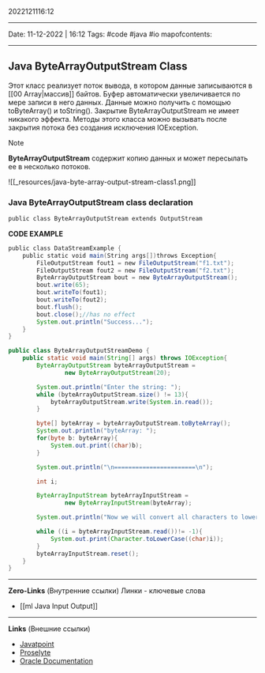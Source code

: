 2022121116:12
___
Date: 11-12-2022 | 16:12
Tags: #code #java #io 
mapofcontents:
___
## Java ByteArrayOutputStream Class
Этот класс реализует поток вывода, в котором данные записываются в [[00 Array|массив]] байтов. Буфер автоматически увеличивается по мере записи в него данных. Данные можно получить с помощью toByteArray() и toString(). Закрытие ByteArrayOutputStream не имеет никакого эффекта. Методы этого класса можно вызывать после закрытия потока без создания исключения IOException.

> [!note] 
> **ByteArrayOutputStream** содержит копию данных и может пересылать ее в несколько потоков.

![[_resources/java-byte-array-output-stream-class1.png]]

### Java ByteArrayOutputStream class declaration
```java
public class ByteArrayOutputStream extends OutputStream
```

**CODE EXAMPLE**
```java
public class DataStreamExample {  
	public static void main(String args[])throws Exception{    
		FileOutputStream fout1 = new FileOutputStream("f1.txt");    
        FileOutputStream fout2 = new FileOutputStream("f2.txt");    
		ByteArrayOutputStream bout = new ByteArrayOutputStream();    
		bout.write(65);    
		bout.writeTo(fout1);    
		bout.writeTo(fout2);    
		bout.flush();    
		bout.close();//has no effect   
		System.out.println("Success...");    
	}    
}
```

```java
public class ByteArrayOutputStreamDemo {
    public static void main(String[] args) throws IOException{
        ByteArrayOutputStream byteArrayOutputStream =
                new ByteArrayOutputStream(20);

        System.out.println("Enter the string: ");
        while (byteArrayOutputStream.size() != 13){
            byteArrayOutputStream.write(System.in.read());
        }

        byte[] byteArray = byteArrayOutputStream.toByteArray();
        System.out.println("byteArray: ");
        for(byte b: byteArray){
            System.out.print((char)b);
        }

        System.out.println("\n=======================\n");

        int i;

        ByteArrayInputStream byteArrayInputStream =
                new ByteArrayInputStream(byteArray);

        System.out.println("Now we will convert all characters to lower case:");

        while ((i = byteArrayInputStream.read())!= -1){
            System.out.print(Character.toLowerCase((char)i));
        }
        byteArrayInputStream.reset();
    }
}
```

-----
**Zero-Links**  (Внутренние ссылки) Линки - ключевые слова
- [[ml Java Input Output]]

------
**Links** (Внешние ссылки)
- [Javatpoint](https://www.javatpoint.com/java-bytearrayoutputstream-class)
- [Proselyte](https://proselyte.net/tutorials/java-core/files-io/byte-array-output-stream/)
- [Oracle Documentation](https://docs.oracle.com/javase/7/docs/api/java/io/ByteArrayOutputStream.html)
